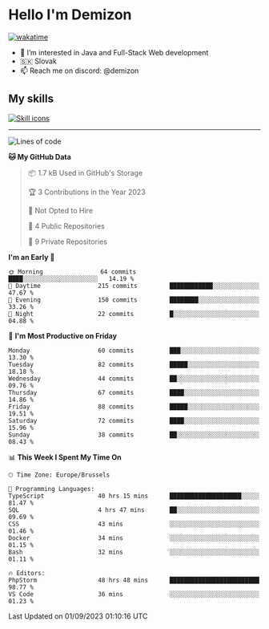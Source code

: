 # Hello I'm Demizon
[![wakatime](https://wakatime.com/badge/user/6ad1949f-d6d7-44f9-9eee-c35e54cc499b.svg)](https://wakatime.com/@6ad1949f-d6d7-44f9-9eee-c35e54cc499b)
- 👀 I’m interested in Java and Full-Stack Web development
- 🇸🇰 Slovak
- 📫 Reach me on discord: @demizon

## My skills
[![Skill icons](https://skillicons.dev/icons?i=java,js,ts,html,css,react,nextjs,tailwind,supabase,py,git,docker,linux,mysql,postgres,mongo&theme=dark)](https://github.com/Demizon3433)

---

<!--START_SECTION:waka-->
![Lines of code](https://img.shields.io/badge/From%20Hello%20World%20I%27ve%20Written-86.5%20thousand%20lines%20of%20code-blue)

**🐱 My GitHub Data** 

> 📦 1.7 kB Used in GitHub's Storage 
 > 
> 🏆 3 Contributions in the Year 2023
 > 
> 🚫 Not Opted to Hire
 > 
> 📜 4 Public Repositories 
 > 
> 🔑 9 Private Repositories 
 > 
**I'm an Early 🐤** 

```text
🌞 Morning                64 commits          ████░░░░░░░░░░░░░░░░░░░░░   14.19 % 
🌆 Daytime                215 commits         ████████████░░░░░░░░░░░░░   47.67 % 
🌃 Evening                150 commits         ████████░░░░░░░░░░░░░░░░░   33.26 % 
🌙 Night                  22 commits          █░░░░░░░░░░░░░░░░░░░░░░░░   04.88 % 
```
📅 **I'm Most Productive on Friday** 

```text
Monday                   60 commits          ███░░░░░░░░░░░░░░░░░░░░░░   13.30 % 
Tuesday                  82 commits          █████░░░░░░░░░░░░░░░░░░░░   18.18 % 
Wednesday                44 commits          ██░░░░░░░░░░░░░░░░░░░░░░░   09.76 % 
Thursday                 67 commits          ████░░░░░░░░░░░░░░░░░░░░░   14.86 % 
Friday                   88 commits          █████░░░░░░░░░░░░░░░░░░░░   19.51 % 
Saturday                 72 commits          ████░░░░░░░░░░░░░░░░░░░░░   15.96 % 
Sunday                   38 commits          ██░░░░░░░░░░░░░░░░░░░░░░░   08.43 % 
```


📊 **This Week I Spent My Time On** 

```text
🕑︎ Time Zone: Europe/Brussels

💬 Programming Languages: 
TypeScript               40 hrs 15 mins      ████████████████████░░░░░   81.47 % 
SQL                      4 hrs 47 mins       ██░░░░░░░░░░░░░░░░░░░░░░░   09.69 % 
CSS                      43 mins             ░░░░░░░░░░░░░░░░░░░░░░░░░   01.46 % 
Docker                   34 mins             ░░░░░░░░░░░░░░░░░░░░░░░░░   01.15 % 
Bash                     32 mins             ░░░░░░░░░░░░░░░░░░░░░░░░░   01.11 % 

🔥 Editors: 
PhpStorm                 48 hrs 48 mins      █████████████████████████   98.77 % 
VS Code                  36 mins             ░░░░░░░░░░░░░░░░░░░░░░░░░   01.23 % 
```


 Last Updated on 01/09/2023 01:10:16 UTC
<!--END_SECTION:waka-->
